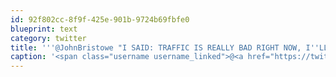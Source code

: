 ```yaml
---
id: 92f802cc-8f9f-425e-901b-9724b69fbfe0
blueprint: text
category: twitter
title: '''@JohnBristowe "I SAID: TRAFFIC IS REALLY BAD RIGHT NOW, I''LL BE HOME A BIT LATE"'
caption: '<span class="username username_linked">@<a href="https://twitter.com/JohnBristowe" title="John Bristowe">JohnBristowe</a></span> "I SAID: TRAFFIC IS REALLY BAD RIGHT NOW, I''LL BE HOME A BIT LATE"'
---
```


